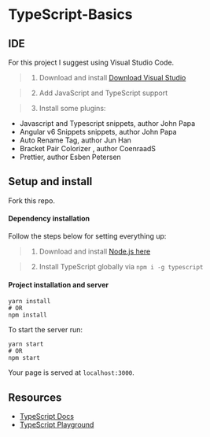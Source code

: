 # TypeScript-Basics

## IDE 

For this project I suggest using Visual Studio Code.
>1. Download and install [Download Visual Studio](https://code.visualstudio.com/)

>2. Add JavaScript and TypeScript support

>3. Install some plugins:

* Javascript and Typescript snippets, author John Papa
* Angular v6 Snippets snippets, author John Papa
* Auto Rename Tag, author Jun Han
* Bracket Pair Colorizer , author CoenraadS
* Prettier, author Esben Petersen

## Setup and install

Fork this repo.

#### Dependency installation

Follow the steps below for setting everything up:

>1. Download and install [Node.js here](https://nodejs.org/en/download/) 

>2. Install TypeScript globally via `npm i -g typescript`


#### Project installation and server

```
yarn install
# OR
npm install
```

To start the server run:

```
yarn start
# OR
npm start
```

Your page is served at `localhost:3000`.

## Resources

* [TypeScript Docs](https://www.typescriptlang.org)
* [TypeScript Playground](https://www.typescriptlang.org/play)
